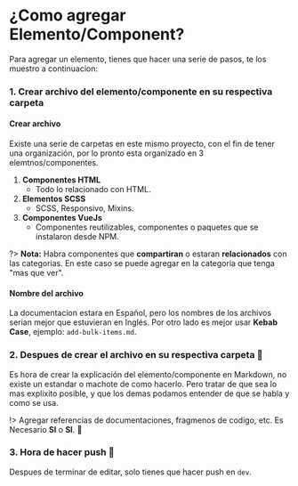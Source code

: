 # ¿Como agregar Elemento/Component?

Para agregar un elemento, tienes que hacer una serie de pasos, te los muestro a continuacion:

### 1. Crear archivo del elemento/componente en su respectiva carpeta

#### Crear archivo

Existe una serie de carpetas en este mismo proyecto, con el fin de tener una organización, por lo pronto esta organizado en 3 elemtnos/componentes.

1. **Componentes HTML**
    - Todo lo relacionado con HTML.
2. **Elementos SCSS**
    - SCSS, Responsivo, Mixins.
3. **Componentes VueJs**
    - Componentes reutilizables, componentes o paquetes que se instalaron desde NPM.

?> **Nota:** Habra componentes que **compartiran** o estaran **relacionados** con las categorias. En este caso se puede agregar en la categoria que tenga "mas que ver".

#### Nombre del archivo

La documentacion estara en Español, pero los nombres de los archivos serian mejor que estuvieran en Inglés. Por otro lado es mejor usar **Kebab Case**, ejemplo: `add-bulk-items.md`.


### 2. Despues de crear el archivo en su respectiva carpeta 🤘

Es hora de crear la explicación del elemento/componente en Markdown, no existe un estandar o machote de como hacerlo. Pero tratar de que sea lo mas explixito posible, y que los demas podamos entender de que se habla y como se usa.

!> Agregar referencias de documentaciones, fragmenos de codigo, etc. Es Necesario **SI** o **SI**. 💪

### 3. Hora de hacer push 👊

Despues de terminar de editar, solo tienes que hacer push en `dev`.